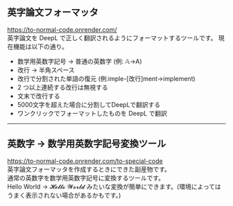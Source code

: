 ## 英字論文フォーマッタ

https://to-normal-code.onrender.com/
<br>
英字論文を DeepL で正しく翻訳されるようにフォーマットするツールです。
現在機能は以下の通り。

-   数学用英数字記号 → 普通の英数字 (例: 𝔸→A)
-   改行 → 半角スペース
-   改行で分割された単語の復元 (例:imple-[改行]ment→implement)
-   2 つ以上連続する改行は無視する
-   文末で改行する
-   5000文字を超えた場合に分割してDeepLで翻訳する
-   ワンクリックでフォーマットしたものを DeepL で翻訳
<hr>

## 英数字 → 数学用英数字記号変換ツール

https://to-normal-code.onrender.com/to-special-code
<br>
英字論文フォーマッタを作成するときにできた副産物です。<br>
通常の英数字を数学用英数字記号に変換するツールです。<br>
Hello World → 𝓗𝓮𝓵𝓵𝓸 𝓦𝓸𝓻𝓵𝓭 みたいな変換が簡単にできます。(環境によってはうまく表示されない場合があるかもです。)

